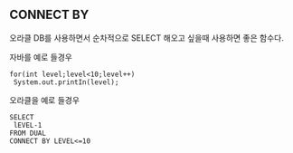 ## CONNECT BY

 오라클 DB를 사용하면서 순차적으로 SELECT 해오고 싶을때 사용하면 좋은 함수다.
 
 자바를 예로 들경우

 ```
 for(int level;level<10;level++) 
  System.out.printIn(level);
 ```
 
 오라클을 예로 들경우
 
 ```
 SELECT
  lEVEL-1
 FROM DUAL
 CONNECT BY LEVEL<=10
 ```
      
      
